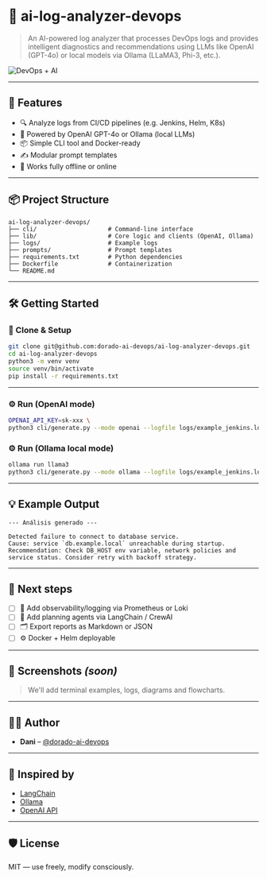 # 🧠 ai-log-analyzer-devops

> An AI-powered log analyzer that processes DevOps logs and provides intelligent diagnostics and recommendations using LLMs like OpenAI (GPT-4o) or local models via Ollama (LLaMA3, Phi-3, etc.).

![DevOps + AI](https://user-images.githubusercontent.com/6871519/267622150-2a6a4b4f-e003-4e59-93a2-e3b0414e1bda.png)

---

## 🚀 Features

- 🔍 Analyze logs from CI/CD pipelines (e.g. Jenkins, Helm, K8s)
- 🤖 Powered by OpenAI GPT-4o or Ollama (local LLMs)
- 📦 Simple CLI tool and Docker-ready
- ✍️ Modular prompt templates
- 📁 Works fully offline or online

---

## 📦 Project Structure

```
ai-log-analyzer-devops/
├── cli/                    # Command-line interface
├── lib/                    # Core logic and clients (OpenAI, Ollama)
├── logs/                   # Example logs
├── prompts/                # Prompt templates
├── requirements.txt        # Python dependencies
├── Dockerfile              # Containerization
└── README.md
```

---

## 🛠️ Getting Started

### 🔁 Clone & Setup

```bash
git clone git@github.com:dorado-ai-devops/ai-log-analyzer-devops.git
cd ai-log-analyzer-devops
python3 -m venv venv
source venv/bin/activate
pip install -r requirements.txt
```

---

### ⚙️ Run (OpenAI mode)

```bash
OPENAI_API_KEY=sk-xxx \
python3 cli/generate.py --mode openai --logfile logs/example_jenkins.log
```

### ⚙️ Run (Ollama local mode)

```bash
ollama run llama3
python3 cli/generate.py --mode ollama --logfile logs/example_jenkins.log
```

---

## 💡 Example Output

```
--- Análisis generado ---

Detected failure to connect to database service.
Cause: service `db.example.local` unreachable during startup.
Recommendation: Check DB_HOST env variable, network policies and service status. Consider retry with backoff strategy.
```

---

## 🔮 Next steps

- [ ] 🧩 Add observability/logging via Prometheus or Loki
- [ ] 🧠 Add planning agents via LangChain / CrewAI
- [ ] 🗂️ Export reports as Markdown or JSON
- [ ] ⚙️ Docker + Helm deployable

---

## 📸 Screenshots *(soon)*

> We'll add terminal examples, logs, diagrams and flowcharts.

---

## 👨‍💻 Author

- **Dani** – [@dorado-ai-devops](https://github.com/dorado-ai-devops)

---

## 🧠 Inspired by

- [LangChain](https://github.com/langchain-ai/langchain)
- [Ollama](https://ollama.com)
- [OpenAI API](https://platform.openai.com/docs)

---

## 🛡 License

MIT — use freely, modify consciously.
